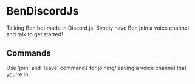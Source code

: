 # BenDiscordJs
Talking Ben bot made in Discord.js. Simply have Ben join a voice channel and talk to get started!

## Commands
Use 'join' and 'leave' commands for joining/leaving a voice channel that you're in.
